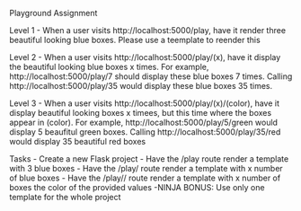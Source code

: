 Playground Assignment

Level 1
    - When a user visits http://localhost:5000/play, have it render three beautiful looking blue boxes. Please use a teemplate to reender this

Level 2
    - When a user visits http://localhost:5000/play/(x), have it display the beautiful looking blue boxes x times. For example, http://localhost:5000/play/7 should display these blue boxes 7 times. Calling http://localhost:5000/play/35 would display these blue boxes 35 times.

Level 3
    - When a user visits http://localhost:5000/play/(x)/(color), have it display beautiful looking boxes x timees, but this time where the boxes appear in (color). For example, http://localhost:5000/play/5/green would display 5 beaufitul green boxes. Calling http://localhost:5000/play/35/red would display 35 beautiful red boxes


Tasks
    - Create a new Flask project
    - Have the /play route render a template with 3 blue boxes
    - Have the /play/<x> route render a template with x number of blue boxes
    - Have the /play/<x>/<color> route render a template with x number of boxes the color of the provided values
    -NINJA BONUS: Use only one template for the whole project